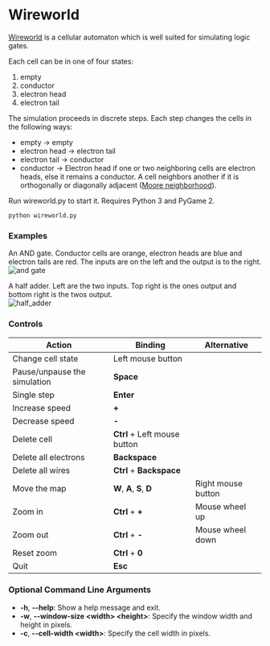 # Wireworld
[Wireworld](https://en.wikipedia.org/wiki/Wireworld) is a cellular automaton which is well suited for simulating logic gates.

Each cell can be in one of four states:
1. empty
2. conductor   
3. electron head
4. electron tail

The simulation proceeds in discrete steps. Each step changes the cells in the following ways:
- empty &rarr; empty
- electron head &rarr; electron tail
- electron tail &rarr; conductor
- conductor &rarr; Electron head if one or two neighboring cells are electron heads, else it remains a conductor. A cell neighbors another if it is orthogonally or diagonally adjacent ([Moore neighborhood](https://en.wikipedia.org/wiki/Moore_neighborhood)).

Run wireworld.py to start it. Requires Python 3 and PyGame 2.
```
python wireworld.py
```

### Examples
An AND gate. Conductor cells are orange, electron heads are blue and electron tails are red. The inputs are on the left and the output is to the right.  
![and gate](screenshot_and_gate.png)

A half adder. Left are the two inputs. Top right is the ones output and bottom right is the twos output.  
![half_adder](screenshot_half_adder.png)

### Controls
| Action | Binding | Alternative |
| --- | --- | --- |
| Change cell state | Left mouse button |  |
| Pause/unpause the simulation | **Space** |  |
| Single step | **Enter** |  |
| Increase speed | **+** |  |
| Decrease speed | **-** |  |
| Delete cell | **Ctrl** + Left mouse button |  |
| Delete all electrons | **Backspace** |  |
| Delete all wires | **Ctrl** + **Backspace** |  |
| Move the map | **W**, **A**, **S**, **D** | Right mouse button |
| Zoom in | **Ctrl** + **+** | Mouse wheel up |
| Zoom out | **Ctrl** + **-** | Mouse wheel down |
| Reset zoom | **Ctrl** + **0** |
| Quit | **Esc** |  |


### Optional Command Line Arguments
- **-h**, **--help**: Show a help message and exit.
- **-w**, **--window-size \<width> \<height>**: Specify the window width and height in pixels.
- **-c**, **--cell-width \<width>**: Specify the cell width in pixels.
